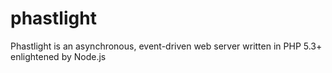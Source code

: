 phastlight
===========

Phastlight is an asynchronous, event-driven web server written in PHP 5.3+ enlightened by Node.js
